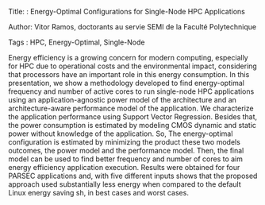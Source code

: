 Title: : Energy-Optimal Configurations for Single-Node HPC Applications

Author: Vitor Ramos, doctorants au servie SEMI de la Faculté Polytechnique

Tags : HPC, Energy-Optimal, Single-Node

Energy efficiency is a growing concern for modern computing, especially for HPC due to operational costs and the environmental impact, considering that processors have an important role in this energy consumption. In this presentation, we show a methodology developed to find energy-optimal frequency and number of active cores to run single-node HPC applications using an application-agnostic power model of the architecture and an architecture-aware performance model of the application. We characterize the application performance using Support Vector Regression. Besides that, the power consumption is estimated by modeling CMOS dynamic and static power without knowledge of the application. So, The energy-optimal configuration is estimated by minimizing the product these two models outcomes, the power model and the performance model. Then, the final model can be used to find better frequency and number of cores to aim energy efficiency application execution. Results were obtained for four PARSEC applications and, with five different inputs shows that the proposed approach used substantially less energy when compared to the default Linux energy saving sh, in best cases and worst cases.